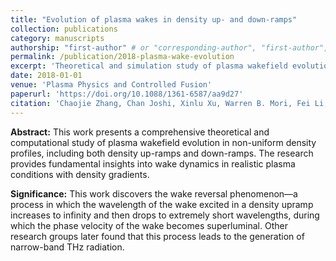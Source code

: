 ```yaml
---
title: "Evolution of plasma wakes in density up- and down-ramps"
collection: publications
category: manuscripts
authorship: "first-author" # or "corresponding-author", "first-author", "first-corresponding", "co-author"
permalink: /publication/2018-plasma-wake-evolution
excerpt: 'Theoretical and simulation study of plasma wakefield evolution in non-uniform density profiles.'
date: 2018-01-01
venue: 'Plasma Physics and Controlled Fusion'
paperurl: 'https://doi.org/10.1088/1361-6587/aa9d27'
citation: 'Chaojie Zhang, Chan Joshi, Xinlu Xu, Warren B. Mori, Fei Li, Yang Wan, Jianfei Hua, Chi-Hao Pai, Jyhpyng Wang, Wei Lu, "Evolution of plasma wakes in density up- and down-ramps," <i>Plasma Phys. Control. Fusion</i> 60, 024003 (2018).'
---
```


**Abstract:** This work presents a comprehensive theoretical and computational study of plasma wakefield evolution in non-uniform density profiles, including both density up-ramps and down-ramps. The research provides fundamental insights into wake dynamics in realistic plasma conditions with density gradients.

**Significance:** This work discovers the wake reversal phenomenon—a process in which the wavelength of the wake excited in a density upramp increases to infinity and then drops to extremely short wavelengths, during which the phase velocity of the wake becomes superluminal. Other research groups later found that this process leads to the generation of narrow-band THz radiation.
